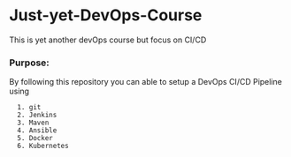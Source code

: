 #  Just-yet-DevOps-Course
This is yet another devOps course but focus on CI/CD  


###  Purpose:
By following this repository you can able to setup a DevOps CI/CD Pipeline using

      1. git
      2. Jenkins
      3. Maven
      4. Ansible
      5. Docker 
      6. Kubernetes
